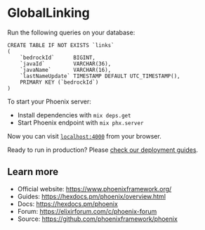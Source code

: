 # GlobalLinking

Run the following queries on your database:
```mysql
CREATE TABLE IF NOT EXISTS `links`
(
    `bedrockId`      BIGINT,
    `javaId`         VARCHAR(36),
    `javaName`       VARCHAR(16),
    `lastNameUpdate` TIMESTAMP DEFAULT UTC_TIMESTAMP(),
    PRIMARY KEY (`bedrockId`)
)
```

To start your Phoenix server:

  * Install dependencies with `mix deps.get`
  * Start Phoenix endpoint with `mix phx.server`

Now you can visit [`localhost:4000`](http://localhost:4000) from your browser.

Ready to run in production? Please [check our deployment guides](https://hexdocs.pm/phoenix/deployment.html).

## Learn more

  * Official website: https://www.phoenixframework.org/
  * Guides: https://hexdocs.pm/phoenix/overview.html
  * Docs: https://hexdocs.pm/phoenix
  * Forum: https://elixirforum.com/c/phoenix-forum
  * Source: https://github.com/phoenixframework/phoenix
